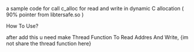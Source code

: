a sample code for call c_alloc for read and write in dynamic C allocation ( 90% pointer from libtersafe.so )

How To Use?

after add this u need make Thread Function To Read Addres And Write, {im not share the thread function here}
